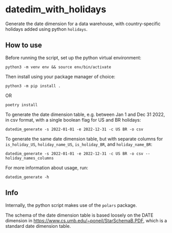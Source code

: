 # datedim_with_holidays
Generate the date dimension for a data warehouse, with country-specific holidays added using python `holidays`.

## How to use

Before running the script, set up the python virtual environment:
```
python3 -m venv env && source env/bin/activate
```
Then install using your package manager of choice:
```
python3 -m pip install .
```
OR
```
poetry install
```
To generate the date dimension table, e.g. between Jan 1 and Dec 31 2022, in csv format, with a single boolean flag for US and BR holidays:
```
datedim_generate -s 2022-01-01 -e 2022-12-31 -c US BR -o csv
```

To generate the same date dimension table, but with separate columns for `is_holiday_US`, `holiday_name_US`, `is_holiday_BR`, and `holiday_name_BR`:
```
datedim_generate -s 2022-01-01 -e 2022-12-31 -c US BR -o csv --holiday_names_columns
```
 
For more information about usage, run:
```
datedim_generate -h
```

## Info

Internally, the python script makes use of the `polars` package.

The schema of the date dimension table is based loosely on the DATE dimension in https://www.cs.umb.edu/~poneil/StarSchemaB.PDF, which is a standard date dimension table.

